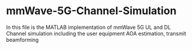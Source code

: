 # mmWave-5G-Channel-Simulation

In this file is the MATLAB implementation of mmWave 5G UL and DL Channel simulation including the user equipment 
AOA estimation, transmit beamforming
